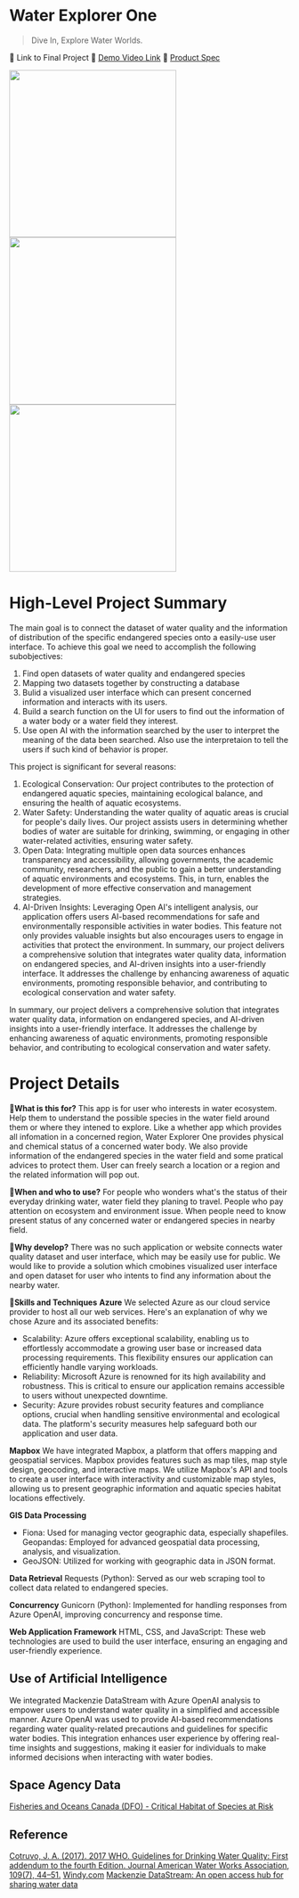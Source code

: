 # Water Explorer One
> Dive In, Explore Water Worlds.

  :triangular_flag_on_post: Link to Final Project
  :triangular_flag_on_post: [Demo Video Link](https://youtu.be/yT8Zy88Egk4?si=mh8rDTL7MBkWGyrd)
  :triangular_flag_on_post: [Product Spec](https://www.figma.com/file/X7KTAOd3E6hhPamxy30SGf/hackthon?type=design&node-id=6%3A946&mode=design&t=m3tRZBQSOyuV1iYD-1)

<img src="https://github.com/lionciao/OceansetHero/assets/127395623/5f15f179-174d-4896-9970-dc1df7d776bb" width="300" />
<img src="https://github.com/lionciao/OceansetHero/assets/127395623/0cc94ba2-cd7d-466f-8e5c-7061dc24ef51" width="300" /> 
<img src="https://github.com/lionciao/OceansetHero/assets/127395623/db302a31-a02f-456a-b338-9b3d68225f1e" width="300" />

#  High-Level Project Summary
The main goal is to connect the dataset of water quality and the information of distribution of the specific endangered species onto a easily-use user interface.
To achieve this goal we need to accomplish the following subobjectives:
1. Find open datasets of water quality and endangered species
2. Mapping two datasets together by constructing a database
3. Bulid a visualized user interface which can present concerned information and interacts with its users.
4. Build a search function on the UI for users to find out the information of a water body or a water field they interest.
5. Use open AI with the information searched by the user to interpret the meaning of the data been searched. Also use the interpretaion to tell the users if such kind of behavior is proper.

This project is significant for several reasons:
1. Ecological Conservation: Our project contributes to the protection of endangered aquatic species, maintaining ecological balance, and ensuring the health of aquatic ecosystems.
2. Water Safety: Understanding the water quality of aquatic areas is crucial for people's daily lives. Our project assists users in determining whether bodies of water are suitable for drinking, swimming, or engaging in other water-related activities, ensuring water safety.
3. Open Data: Integrating multiple open data sources enhances transparency and accessibility, allowing governments, the academic community, researchers, and the public to gain a better understanding of aquatic environments and ecosystems. This, in turn, enables the development of more effective conservation and management strategies.
4. AI-Driven Insights: Leveraging Open AI's intelligent analysis, our application offers users AI-based recommendations for safe and environmentally responsible activities in water bodies. This feature not only provides valuable insights but also encourages users to engage in activities that protect the environment.
In summary, our project delivers a comprehensive solution that integrates water quality data, information on endangered species, and AI-driven insights into a user-friendly interface. It addresses the challenge by enhancing awareness of aquatic environments, promoting responsible behavior, and contributing to ecological conservation and water safety.

In summary, our project delivers a comprehensive solution that integrates water quality data, information on endangered species, and AI-driven insights into a user-friendly interface. It addresses the challenge by enhancing awareness of aquatic environments, promoting responsible behavior, and contributing to ecological conservation and water safety.

#  Project Details
:small_blue_diamond:**What is this for?**
This app is for user who interests in water ecosystem. Help them to understand the possible species in the water field around them or where they intened to explore. Like a whether app which provides all infomation in a concerned region, Water Explorer One provides physical and chemical status of a concerned water body. We also provide information of the endangered species in the water field and some pratical advices to protect them. User can freely search a location or a region and the related information will pop out.

:small_blue_diamond:**When and who to use?**
For people who wonders what's the status of their everyday drinking water, water field they planing to travel. People who pay attention on ecosystem and environment issue. When people need to know present status of any concerned water or endangered species in nearby field.

:small_blue_diamond:**Why develop?**
There was no such application or website connects water quality dataset and user interface, which may be easily use for public. We would like to provide a solution which cmobines visualized user interface and open dataset for user who intents to find any information about the nearby water.

:small_blue_diamond:**Skills and Techniques**
**Azure**
  We selected Azure as our cloud service provider to host all our web services. Here's an explanation of why we chose Azure and its associated benefits:
- Scalability: Azure offers exceptional scalability, enabling us to effortlessly accommodate a growing user base or increased data processing requirements. This flexibility ensures our application can efficiently handle varying workloads.
- Reliability: Microsoft Azure is renowned for its high availability and robustness. This is critical to ensure our application remains accessible to users without unexpected downtime.
- Security: Azure provides robust security features and compliance options, crucial when handling sensitive environmental and ecological data. The platform's security measures help safeguard both our application and user data.

**Mapbox**
We have integrated Mapbox, a platform that offers mapping and geospatial services. Mapbox provides features such as map tiles, map style design, geocoding, and interactive maps. We utilize Mapbox's API and tools to create a user interface with interactivity and customizable map styles, allowing us to present geographic information and aquatic species habitat locations effectively.

**GIS Data Processing**
- Fiona: Used for managing vector geographic data, especially shapefiles.
Geopandas: Employed for advanced geospatial data processing, analysis, and visualization.
- GeoJSON: Utilized for working with geographic data in JSON format.

**Data Retrieval**
Requests (Python): Served as our web scraping tool to collect data related to endangered species.

**Concurrency**
Gunicorn (Python): Implemented for handling responses from Azure OpenAI, improving concurrency and response time.

**Web Application Framework**
HTML, CSS, and JavaScript: These web technologies are used to build the user interface, ensuring an engaging and user-friendly experience.

## Use of Artificial Intelligence
We integrated Mackenzie DataStream with Azure OpenAI analysis to empower users to understand water quality in a simplified and accessible manner. Azure OpenAI was used to provide AI-based recommendations regarding water quality-related precautions and guidelines for specific water bodies. This integration enhances user experience by offering real-time insights and suggestions, making it easier for individuals to make informed decisions when interacting with water bodies.

## Space Agency Data
[Fisheries and Oceans Canada (DFO) - Critical Habitat of Species at Risk](https://open.canada.ca/data/dataset/db177a8c-5d7d-49eb-8290-31e6a45d786c)

## Reference
[Cotruvo, J. A. (2017). 2017 WHO. Guidelines for Drinking Water Quality: First addendum to the fourth Edition. Journal American Water Works Association, 109(7), 44–51.](https://doi.org/10.5942/jawwa.2017.109.0087)
[Windy.com](https://www.windy.com/)
[Mackenzie DataStream: An open access hub for sharing water data](https://mackenziedatastream.ca/explore)
